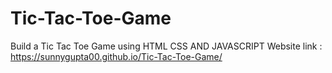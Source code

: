 # Tic-Tac-Toe-Game
Build a Tic Tac Toe Game using HTML CSS AND JAVASCRIPT
Website link : https://sunnygupta00.github.io/Tic-Tac-Toe-Game/
